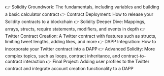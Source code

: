👉 Solidity Groundwork: The fundamentals, including variables and building a basic calculator contract
👉 Contract Deployment: How to release your Solidity contracts to a blockchain
👉 Solidity Deeper Dive: Mappings, arrays, structs, require statements, modifiers, and events in depth
👉 Twitter Contract Creation: A Twitter contract with features such as structs, limiting tweet lengths, adding likes, and more
👉 DAPP Integration: How to incorporate your Twitter contract into a DAPP
👉 Advanced Solidity: More complex topics, such as loops, contract inheritance, and contract-to-contract interaction
👉 Final Project: Adding user profiles to the Twitter contract and integrate account creation functionality to a DAPP
